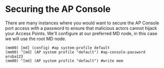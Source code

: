 # Securing the AP Console

There are many instances where you would want to secure the AP Console port access with a password to ensure that malicious actors cannot hijack your Access Points. We'll configure at our preferred MD node, in this case we will use the root MD node.

```
(mm00) [md] (config) #ap system-profile default
(mm00) ^[md] (AP system profile "default") #ap-console-password aruba123
(mm00) ^[md] (AP system profile "default") #write mem
```